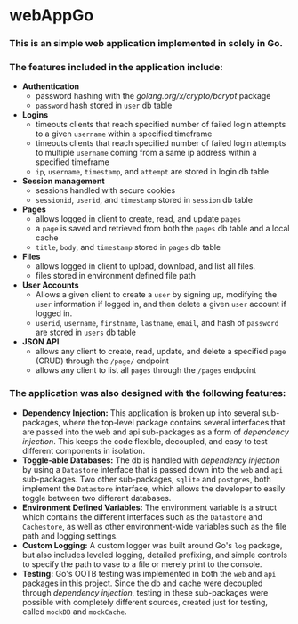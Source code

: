# webAppGo
### This is an simple web application implemented in solely in Go.

### The features included in the application include:
* **Authentication**
  * password hashing with the *golang.org/x/crypto/bcrypt* package
  * `password` hash stored in `user` db table
* **Logins**
  * timeouts clients that reach specified number of failed login attempts to a given `username` within a specified timeframe
  * timeouts clients that reach specified number of failed login attempts to multiple `username` coming from a same ip address within a specified timeframe
  * `ip`, `username`, `timestamp`, and `attempt` are stored in login db table
* **Session management**
  * sessions handled with secure cookies
  * `sessionid`, `userid`, and `timestamp` stored in `session` db table
* **Pages**
  * allows logged in client to create, read, and update `pages`
  * a `page` is saved and retrieved from both the `pages` db table and a local cache
  * `title`, `body`, and `timestamp` stored in `pages` db table
* **Files**
  * allows logged in client to upload, download, and list all files.
  * files stored in environment defined file path
* **User Accounts**
  * Allows a given client to create a `user` by signing up, modifying the `user` information if logged in, and then delete a given `user` account if logged in.
  * `userid`, `username`, `firstname`, `lastname`, `email`, and hash of `password` are stored in `users` db table
* **JSON API**
  * allows any client to create, read, update, and delete a specified `page` (CRUD) through the `/page/` endpoint
  * allows any client to list all `pages` through the `/pages` endpoint


### The application was also designed with the following features:
* **Dependency Injection:**
  This application is broken up into several sub-packages, where the top-level package contains several interfaces that are passed into the web and api sub-packages as a form of *dependency injection*. This keeps the code flexible, decoupled, and easy to test different components in isolation.
* **Toggle-able Databases:**
  The db is handled with *dependency injection* by using a `Datastore` interface that is passed down into the `web` and `api` sub-packages. Two other sub-packages, `sqlite` and `postgres`, both implement the `Datastore` interface, which allows the developer to easily toggle between two different databases.   
* **Environment Defined Variables:**
  The environment variable is a struct which contains the different interfaces such as the `Datastore` and `Cachestore`, as well as other environment-wide variables such as the file path and logging settings.
* **Custom Logging:**
  A custom logger was built around Go's `log` package, but also includes leveled logging, detailed prefixing, and simple controls to specify the path to vase to a file or merely print to the console.
* **Testing:**
  Go's OOTB testing was implemented in both the `web` and `api` packages in this project. Since the db and cache were decoupled through *dependency injection*, testing in these sub-packages were possible with completely different sources, created just for testing, called `mockDB` and `mockCache`.
